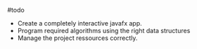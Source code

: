 #todo 
- Create a completely interactive javafx app.
- Program required algorithms using the right data structures
- Manage the project ressources correctly.
